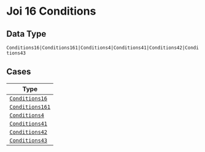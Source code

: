 
# Joi 16 Conditions

## Data Type

`Conditions16|Conditions161|Conditions4|Conditions41|Conditions42|Conditions43`

## Cases

| Type |
|  --- |
| [`Conditions16`](../../../doc/models/conditions-16.md) |
| [`Conditions161`](../../../doc/models/conditions-161.md) |
| [`Conditions4`](../../../doc/models/conditions-4.md) |
| [`Conditions41`](../../../doc/models/conditions-41.md) |
| [`Conditions42`](../../../doc/models/conditions-42.md) |
| [`Conditions43`](../../../doc/models/conditions-43.md) |


